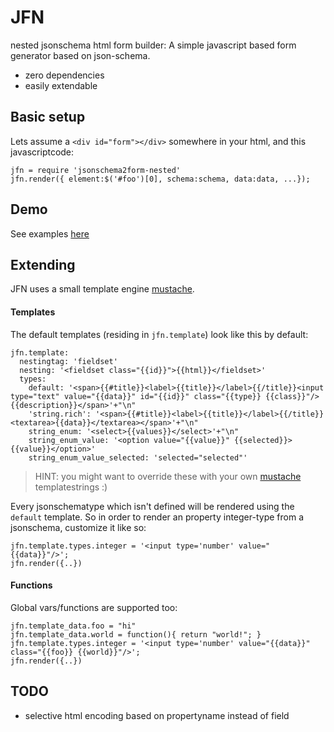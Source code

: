 JFN
===

<img alt="" src="http://www.gifbin.com/bin/102009/1254478578_robot_hand.gif"/><br>
nested jsonschema html form builder: A simple javascript based form generator based on json-schema.

* zero dependencies
* easily extendable 

## Basic setup

  Lets assume a `<div id="form"></div>` somewhere in your html, and this javascriptcode:

    jfn = require 'jsonschema2form-nested'
    jfn.render({ element:$('#foo')[0], schema:schema, data:data, ...});

## Demo

See examples [here](https://rawgit.com/coderofsalvation/jsonschema2form-nested/master/test/test.html)

## Extending 

JFN uses a small template engine [mustache](https://www.npmjs.com/package/micromustache).

#### Templates

The default templates (residing in `jfn.template`) look like this by default:

    jfn.template:
      nestingtag: 'fieldset'
      nesting: '<fieldset class="{{id}}">{{html}}</fieldset>'
      types:
        default: '<span>{{#title}}<label>{{title}}</label>{{/title}}<input type="text" value="{{data}}" id="{{id}}" class="{{type}} {{class}}"/>{{description}}</span>'+"\n"
        'string.rich': '<span>{{#title}}<label>{{title}}</label>{{/title}}<textarea>{{data}}</textarea></span>'+"\n"
        string_enum: '<select>{{values}}</select>'+"\n"
        string_enum_value: '<option value="{{value}}" {{selected}}>{{value}}</option>'
        string_enum_value_selected: 'selected="selected"'
    
> HINT: you might want to override these with your own [mustache](https://www.npmjs.com/package/micromustache) templatestrings :)

Every jsonschematype which isn't defined will be rendered using the `default` template.
So in order to render an property integer-type from a jsonschema, customize it like so:

    jfn.template.types.integer = '<input type='number' value="{{data}}"/>';
    jfn.render({..})

#### Functions

Global vars/functions are supported too:

    jfn.template_data.foo = "hi"
    jfn.template_data.world = function(){ return "world!"; }
    jfn.template.types.integer = '<input type='number' value="{{data}}" class="{{foo}} {{world}}"/>';
    jfn.render({..})

## TODO

* selective html encoding based on propertyname instead of field
